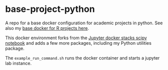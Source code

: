 # base-project-python

A repo for a base docker configuration for academic projects in python. See also my [base docker for R projects here](https://github.com/tomwallis/base-project-docker).

This docker environment forks from the [Jupyter docker stacks scipy notebook](https://github.com/jupyter/docker-stacks/tree/master/scipy-notebook) and adds a few more packages, including my Python utilities package.

The `example_run_command.sh` runs the docker container and starts a jupyter lab instance.
